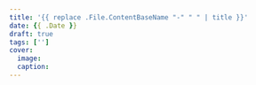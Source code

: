 ```yaml
---
title: '{{ replace .File.ContentBaseName "-" " " | title }}'
date: {{ .Date }}
draft: true
tags: ['']
cover:
  image: 
  caption:
---
```


<!-- USEFUL STUFF -->
<!-- NOTE: Put the audio files in the same dir of index.md -->
<!-- {{<audio img-src="images/<COVER_IMAGE>" src="posts/<POST_NAME>/<AUDIO_NAME>" width="100%" caption="<AUDIO_NAME>" >}} -->

<!-- {{< youtube <YOUTUBE_VID_ID> >}} -->